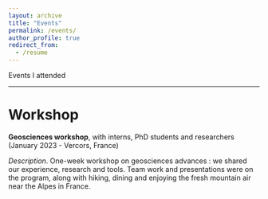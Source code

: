 ```yaml
---
layout: archive
title: "Events"
permalink: /events/
author_profile: true
redirect_from:
  - /resume
---
```


Events I attended

***

Workshop
=====

<b>Geosciences workshop</b>, with interns, PhD students and researchers
<br>(January 2023 - Vercors, France)

<i>Description</i>. One-week workshop on geosciences advances : we shared our experience, research and tools. Team work and presentations were on the program, along with hiking, dining and enjoying the fresh mountain air near the Alpes in France.

